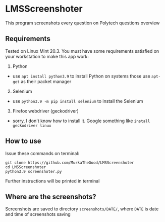 # LMSScreenshoter
This program screenshots every question on Polytech questions overview

## Requirements
Tested on Linux Mint 20.3.
You must have some requirements satisfied on your workstation to make this app work:
1. Python
  - use `apt install python3.9` to install Python on systems those use `apt-get` as their packet manager
2. Selenium
  - use `python3.9 -m pip install selenium` to install the Selenium
3. Firefox webdriver (geckodriver)
  - sorry, I don't know how to install it. Google something like `install geckodriver linux`

## How to use
Issue these commands on terminal:
```
git clone https://github.com/MurkaTheGood/LMSScreenshoter
cd LMSScreenshoter
python3.9 screenshoter.py
```
Further instructions will be printed in terminal

## Where are the screenshots?
Screenshots are saved to directory `screenshots/DATE/`, where `DATE` is date and time of screenshots saving

